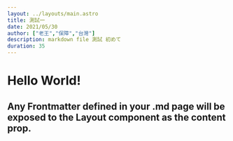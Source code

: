 ```yaml
---
layout: ../layouts/main.astro
title: 測試一
date: 2021/05/30
author: ["老王","保障","台灣"]
description: markdown file 測試 初めて
duration: 35
---
```


# Hello World!

## Any Frontmatter defined in your .md page will be exposed to the Layout component as the content prop.